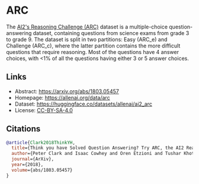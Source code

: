 # ARC

The [AI2's Reasoning Challenge (ARC)](https://allenai.org/data/arc) dataset is a multiple-choice question-answering dataset, containing questions from science exams from grade 3 to grade 9. The dataset is split in two partitions: Easy (ARC_e) and Challenge (ARC_c), where the latter partition contains the more difficult questions that require reasoning. Most of the questions have 4 answer choices, with <1% of all the questions having either 3 or 5 answer choices. 

## Links

* Abstract: https://arxiv.org/abs/1803.05457
* Homepage: https://allenai.org/data/arc
* Dataset: https://huggingface.co/datasets/allenai/ai2_arc
* License: [CC-BY-SA-4.0](https://huggingface.co/datasets/allenai/ai2_arc/blob/main/README.md)

## Citations

```bibtex
@article{Clark2018ThinkYH,
  title={Think you have Solved Question Answering? Try ARC, the AI2 Reasoning Challenge},
  author={Peter Clark and Isaac Cowhey and Oren Etzioni and Tushar Khot and Ashish Sabharwal and Carissa Schoenick and Oyvind Tafjord},
  journal={ArXiv},
  year={2018},
  volume={abs/1803.05457}
}
```